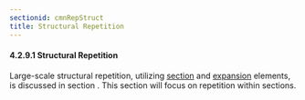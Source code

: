 ```yaml
---
sectionid: cmnRepStruct
title: Structural Repetition
---
```



<h4 id="cmnRepStruct">
   <span class="headingNumber">4.2.9.1</span>
   <span class="head">Structural Repetition</span>
</h4>
Large-scale structural repetition, utilizing 
<a class="link_odd_elementSpec" href="/v3/elements/section">section</a> and 
<a class="link_odd_elementSpec" href="/v3/elements/expansion">expansion</a> elements, is discussed in section 
<span class="ptr"></span>. This section will focus on repetition within sections.

<!-- TODO: What needs to be handled here:            
            section and ending details 
            measure/@right="rptstart" etc.
          -->


